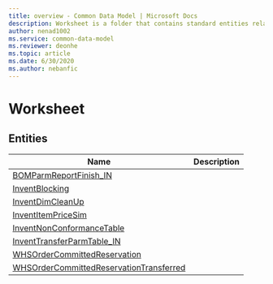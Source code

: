 ```yaml
---
title: overview - Common Data Model | Microsoft Docs
description: Worksheet is a folder that contains standard entities related to the Common Data Model.
author: nenad1002
ms.service: common-data-model
ms.reviewer: deonhe
ms.topic: article
ms.date: 6/30/2020
ms.author: nebanfic
---
```


# Worksheet


## Entities

|Name|Description|
|---|---|
|[BOMParmReportFinish_IN](BOMParmReportFinish_IN.md)||
|[InventBlocking](InventBlocking.md)||
|[InventDimCleanUp](InventDimCleanUp.md)||
|[InventItemPriceSim](InventItemPriceSim.md)||
|[InventNonConformanceTable](InventNonConformanceTable.md)||
|[InventTransferParmTable_IN](InventTransferParmTable_IN.md)||
|[WHSOrderCommittedReservation](WHSOrderCommittedReservation.md)||
|[WHSOrderCommittedReservationTransferred](WHSOrderCommittedReservationTransferred.md)||
